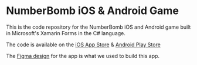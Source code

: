 # NumberBomb iOS & Android Game

This is the code repository for the NumberBomb iOS and Android game built in Microsoft's Xamarin Forms in the C# language.

The code is available on the [iOS App Store](https://apps.apple.com/app/numberbomb/id1560372045) & [Android Play Store](https://play.google.com/store/apps/details?id=com.tfp.numberbomb) 

The [Figma design](https://www.figma.com/file/xCoshinJ998yLaRZa1LHXL/Number-Bomb?node-id=0%3A1) for the app is what we used to build this app.
